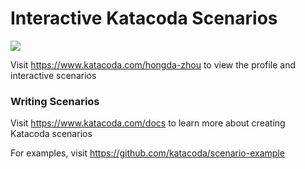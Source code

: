 # Interactive Katacoda Scenarios

[![](http://shields.katacoda.com/katacoda/hongda-zhou/count.svg)](https://www.katacoda.com/hongda-zhou "Get your profile on Katacoda.com")

Visit https://www.katacoda.com/hongda-zhou to view the profile and interactive scenarios

### Writing Scenarios
Visit https://www.katacoda.com/docs to learn more about creating Katacoda scenarios

For examples, visit https://github.com/katacoda/scenario-example
